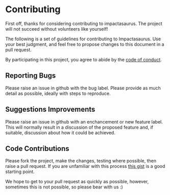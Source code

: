 # Contributing

First off, thanks for considering contributing to impactasaurus. The project will not succeed without volunteers like yourself!

The following is a set of guidelines for contributing to Impactasaurus. Use your best judgment, and feel free to propose changes to this document in a pull request.

By participating in this project, you agree to abide by the [code of conduct](https://github.com/impactasaurus/app/blob/master/CODE_OF_CONDUCT.md).

## Reporting Bugs

Please raise an issue in github with the bug label. Please provide as much detail as possible, ideally with steps to reproduce.

## Suggestions Improvements

Please raise an issue in github with an enchancement or new feature label. This will normally result in a discussion of the proposed feature and, if suitable, discussion about how it could be achieved. 

## Code Contributions

Please fork the project, make the changes, testing where possible, then raise a pull request. If you are unfamiliar with this process [this gist](https://gist.github.com/Chaser324/ce0505fbed06b947d962) is a good starting point.

We hope to get to your pull request as quickly as possible, however, sometimes this is not possible, so please bear with us :)

